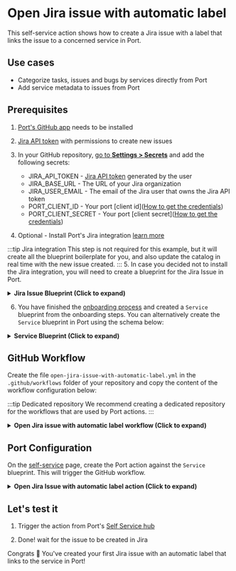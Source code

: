 # Open Jira issue with automatic label

This self-service action shows how to create a Jira issue with a label that links the issue to a concerned service in Port.

## Use cases
* Categorize tasks, issues and bugs by services directly from Port
* Add service metadata to issues from Port

## Prerequisites

1. [Port's GitHub app](https://github.com/apps/getport-io) needs to be installed
2. [Jira API token](https://support.atlassian.com/atlassian-account/docs/manage-api-tokens-for-your-atlassian-account/) with permissions to create new issues
3. In your GitHub repository, [go to **Settings > Secrets**](https://docs.github.com/en/actions/security-guides/using-secrets-in-github-actions#creating-secrets-for-a-repository) and add the following secrets:
    * JIRA_API_TOKEN - [Jira API token](https://support.atlassian.com/atlassian-account/docs/manage-api-tokens-for-your-atlassian-account) generated by the user
    * JIRA_BASE_URL - The URL of your Jira organization
    * JIRA_USER_EMAIL - The email of the Jira user that owns the Jira API token
    * PORT_CLIENT_ID - Your port [client id]([How to get the credentials](https://docs.getport.io/build-your-software-catalog/sync-data-to-catalog/api/#find-your-port-credentials))
    * PORT_CLIENT_SECRET - Your port [client secret]([How to get the credentials](https://docs.getport.io/build-your-software-catalog/sync-data-to-catalog/api/#find-your-port-credentials))

4. Optional - Install Port's Jira integration [learn more](https://docs.getport.io/build-your-software-catalog/sync-data-to-catalog/jira/#installation)

:::tip Jira integration
This step is not required for this example, but it will create all the blueprint boilerplate for you, and also update the catalog in real time with the new issue created.
:::
5. In case you decided not to install the Jira integration, you will need to create a blueprint for the Jira Issue in Port.
<details>
<summary><b>Jira Issue Blueprint (Click to expand)</b></summary>

```json showLineNumbers
  {
    "identifier": "jiraIssue",
    "title": "Jira Issue",
    "icon": "Jira",
    "schema": {
      "properties": {
        "url": {
          "title": "Issue URL",
          "type": "string",
          "format": "url",
          "description": "URL to the issue in Jira"
        },
        "status": {
          "title": "Status",
          "type": "string",
          "description": "The status of the issue"
        },
        "issueType": {
          "title": "Type",
          "type": "string",
          "description": "The type of the issue"
        },
        "components": {
          "title": "Components",
          "type": "array",
          "description": "The components related to this issue"
        },
        "assignee": {
          "title": "Assignee",
          "type": "string",
          "format": "user",
          "description": "The user assigned to the issue"
        },
        "reporter": {
          "title": "Reporter",
          "type": "string",
          "description": "The user that reported to the issue",
          "format": "user"
        },
        "creator": {
          "title": "Creator",
          "type": "string",
          "description": "The user that created to the issue",
          "format": "user"
        },
        "priority": {
          "title": "Priority",
          "type": "string",
          "description": "The priority of the issue"
        },
        "labels": {
          "items": {
            "type": "string"
          },
          "title": "Labels",
          "type": "array"
        },
        "created": {
          "title": "Created At",
          "type": "string",
          "description": "The created datetime of the issue",
          "format": "date-time"
        },
        "updated": {
          "title": "Updated At",
          "type": "string",
          "description": "The updated datetime of the issue",
          "format": "date-time"
        }
      }
    },
    "calculationProperties": {},
    "relations": {
      "parentIssue": {
        "target": "jiraIssue",
        "title": "Parent Issue",
        "required": false,
        "many": false
      },
      "subtasks": {
        "target": "jiraIssue",
        "title": "Subtasks",
        "required": false,
        "many": true
      }
    }
  }
```
</details>

6. You have finished the [onboarding process](/quickstart) and created a `Service` blueprint from the onboarding steps. You can alternatively create the `Service` blueprint in Port using the schema below: 

<details>
<summary><b>Service Blueprint (Click to expand)</b></summary>

```json showLineNumbers
{
  "identifier": "service",
  "title": "Service",
  "icon": "Github",
  "schema": {
    "properties": {
      "readme": {
        "title": "README",
        "type": "string",
        "format": "markdown",
        "icon": "Book"
      },
      "url": {
        "title": "URL",
        "format": "url",
        "type": "string",
        "icon": "Link"
      },
      "language": {
        "icon": "Git",
        "type": "string",
        "title": "Language",
        "enum": [
          "GO",
          "Python",
          "Node",
          "React"
        ],
        "enumColors": {
          "GO": "red",
          "Python": "green",
          "Node": "blue",
          "React": "yellow"
        }
      },
      "slack": {
        "icon": "Slack",
        "type": "string",
        "title": "Slack",
        "format": "url"
      },
      "code_owners": {
        "title": "Code owners",
        "description": "This service's code owners",
        "type": "string",
        "icon": "TwoUsers"
      },
      "type": {
        "title": "Type",
        "description": "This service's type",
        "type": "string",
        "enum": [
          "Backend",
          "Frontend",
          "Library"
        ],
        "enumColors": {
          "Backend": "purple",
          "Frontend": "pink",
          "Library": "green"
        },
        "icon": "DefaultProperty"
      },
      "lifecycle": {
        "title": "Lifecycle",
        "type": "string",
        "enum": [
          "Production",
          "Experimental",
          "Deprecated"
        ],
        "enumColors": {
          "Production": "green",
          "Experimental": "yellow",
          "Deprecated": "red"
        },
        "icon": "DefaultProperty"
      },
      "locked_in_prod": {
        "icon": "DefaultProperty",
        "title": "Locked in Prod",
        "type": "boolean",
        "default": false
      },
      "locked_reason_prod": {
        "icon": "DefaultProperty",
        "title": "Locked Reason Prod",
        "type": "string"
      }
    },
    "required": []
  },
  "mirrorProperties": {},
  "calculationProperties": {},
  "aggregationProperties": {},
  "relations": {}
}
```
</details>

## GitHub Workflow

Create the file `open-jira-issue-with-automatic-label.yml` in the `.github/workflows` folder of your repository and copy the content of the workflow configuration below:

:::tip Dedicated repository
We recommend creating a dedicated repository for the workflows that are used by Port actions.
:::

<details>
<summary><b>Open Jira issue with automatic label workflow (Click to expand)</b></summary>

```yaml showLineNumbers
name: Open Jira issue with automatic label
on:
  workflow_dispatch:
    inputs:
      title:
        required: true
        type: string
      type:
        required: true
        type: string
      project:
        required: true
        type: string
      run_id:
        required: true
        type: string
      entity:
        required: true
        type: string
    secrets:
      JIRA_BASE_URL:
        required: true
      JIRA_USER_EMAIL:
        required: true
      JIRA_API_TOKEN:
        required: true
      PORT_CLIENT_ID:
        required: true
      PORT_CLIENT_SECRET:
        required: true

jobs:
  create-entity-in-port-and-update-run:
    runs-on: ubuntu-latest
    steps:
      - name: Login
        uses: atlassian/gajira-login@v3
        env:
          JIRA_BASE_URL: ${{ secrets.JIRA_BASE_URL }}
          JIRA_USER_EMAIL: ${{ secrets.JIRA_USER_EMAIL }}
          JIRA_API_TOKEN: ${{ secrets.JIRA_API_TOKEN }}

      - name: Inform starting of jira issue creation
        uses: port-labs/port-github-action@v1
        with:
          clientId: ${{ secrets.PORT_CLIENT_ID }}
          clientSecret: ${{ secrets.PORT_CLIENT_SECRET }}
          operation: PATCH_RUN
          runId: ${{ inputs.run_id }}
          logMessage: |
            Creating a new Jira issue with automatic label.. ⛴️

      - name: Create Jira issue
        id: create
        uses: atlassian/gajira-create@v3
        with:
          project: ${{ inputs.project }}
          issuetype: ${{ inputs.type }}
          summary: ${{ inputs.title }}
          fields: '{"labels": ["port-${{ inputs.entity }}"]}'

      - name: Inform creation of Jira issue
        uses: port-labs/port-github-action@v1
        with:
          clientId: ${{ secrets.PORT_CLIENT_ID }}
          clientSecret: ${{ secrets.PORT_CLIENT_SECRET }}
          operation: PATCH_RUN
          link: ${{ secrets.JIRA_BASE_URL }}/browse/${{ steps.create.outputs.issue }}
          runId: ${{ inputs.run_id }}
          logMessage: |
            Jira issue created! ✅
            The issue id is: ${{ steps.create.outputs.issue }}

```
</details>

## Port Configuration

On the [self-service](https://app.getport.io/self-serve) page, create the Port action against the `Service` blueprint. This will trigger the GitHub workflow.

<details>
<summary><b>Open Jira Issue with automatic label action (Click to expand)</b></summary>

:::tip Modification Required
Make sure to replace `<GITHUB_ORG>` and `<GITHUB_REPO>` with your GitHub organization and repository names respectively
:::

```json showLineNumbers
{
  "identifier": "service_open_jira_issue_with_automatic_label",
  "title": "Open Jira Issue with automatic label",
  "icon": "Jira",
  "description": "Creates a Jira issue with a label to the concerned service.",
  "trigger": {
    "type": "self-service",
    "operation": "DAY-2",
    "userInputs": {
      "properties": {
        "title": {
          "title": "Title",
          "description": "Title of the Jira issue",
          "icon": "Jira",
          "type": "string"
        },
        "type": {
          "title": "Type",
          "description": "Issue type",
          "icon": "Jira",
          "type": "string",
          "default": "Task",
          "enum": [
            "Task",
            "Story",
            "Bug",
            "Epic"
          ],
          "enumColors": {
            "Task": "blue",
            "Story": "green",
            "Bug": "red",
            "Epic": "pink"
          }
        },
        "project": {
          "title": "Project",
          "description": "The issue will be created on this project",
          "icon": "Jira",
          "type": "string",
          "blueprint": "jiraProject",
          "format": "entity"
        }
      },
      "required": [
        "title",
        "type",
        "project"
      ],
      "order": [
        "title",
        "type"
      ]
    },
    "blueprintIdentifier": "service"
  },
  "invocationMethod": {
    "type": "GITHUB",
    "org": "<Enter GitHub organization>",
    "repo": "<Enter GitHub repository>",
    "workflow": "open-jira-issue-with-automatic-label.yml",
    "workflowInputs": {
      "title": "{{.inputs.\"title\"}}",
      "type": "{{.inputs.\"type\"}}",
      "project": "{{.inputs.\"project\" | if type == \"array\" then map(.identifier) else .identifier end}}",
      "entity": "{{.entity.identifier}}",
      "run_id": "{{.run.id}}"
    },
    "reportWorkflowStatus": true
  },
  "requiredApproval": false,
  "publish": true
}
```
</details>

## Let's test it

1. Trigger the action from Port's [Self Service hub](https://app.getport.io/self-serve)

2. Done! wait for the issue to be created in Jira

Congrats 🎉 You've created your first Jira issue with an automatic label that links to the service in Port!
